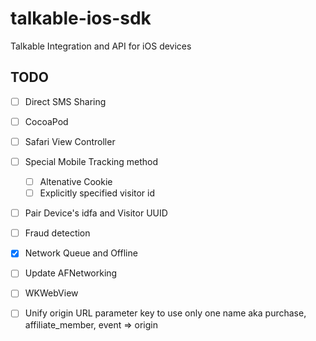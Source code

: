 # talkable-ios-sdk
Talkable Integration and API for iOS devices

## TODO
- [ ] Direct SMS Sharing
- [ ] CocoaPod
- [ ] Safari View Controller
- [ ] Special Mobile Tracking method
  - [ ] Altenative Cookie
  - [ ] Explicitly specified visitor id
- [ ] Pair Device's idfa and Visitor UUID 
- [ ] Fraud detection
- [X] Network Queue and Offline
- [ ] Update AFNetworking
- [ ] WKWebView
- [ ] Unify origin URL parameter key to use only one name aka purchase, affiliate_member, event => origin

